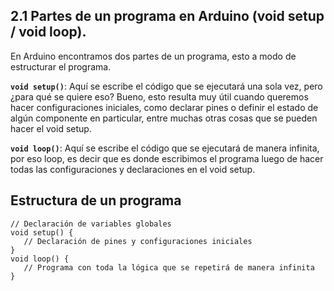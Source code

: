 ## **2.1 Partes de un programa en Arduino (void setup / void loop).**
En Arduino encontramos dos partes de un programa, esto a modo de estructurar el programa.

**`void setup()`**: Aquí se escribe el código que se ejecutará una sola vez, pero ¿para qué se quiere eso? Bueno, esto resulta muy útil cuando queremos hacer configuraciones iniciales, como declarar pines o definir el estado de algún componente en particular, entre muchas otras cosas que se pueden hacer el void setup.

**`void loop()`**: Aquí se escribe el código que se ejecutará de manera infinita, por eso loop, es decir que es donde escribimos el programa luego de hacer todas las configuraciones y declaraciones en el void setup.

## **Estructura de un programa**
```arduino
// Declaración de variables globales
void setup() {
   // Declaración de pines y configuraciones iniciales
}
void loop() {
   // Programa con toda la lógica que se repetirá de manera infinita
}
```